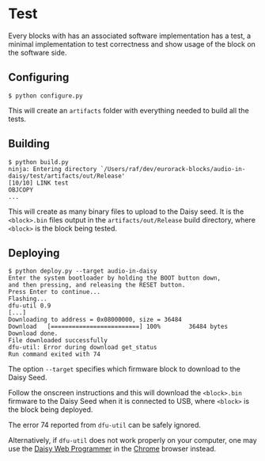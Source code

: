 # Test

Every blocks with has an associated software implementation has a test,
a  minimal implementation to test correctness and  show usage of the block on the software side.


## Configuring

    $ python configure.py

This will create an `artifacts` folder with everything needed to build all the tests.


## Building

    $ python build.py
    ninja: Entering directory `/Users/raf/dev/eurorack-blocks/audio-in-daisy/test/artifacts/out/Release'
    [10/10] LINK test
    OBJCOPY
    ...

This will create as many binary files to upload to the Daisy seed. It is the `<block>.bin` files
output in the `artifacts/out/Release` build directory, where `<block>` is the block
being tested.


## Deploying

    $ python deploy.py --target audio-in-daisy
    Enter the system bootloader by holding the BOOT button down,
    and then pressing, and releasing the RESET button.
    Press Enter to continue...
    Flashing...
    dfu-util 0.9
    [...]
    Downloading to address = 0x08000000, size = 36484
    Download   [=========================] 100%        36484 bytes
    Download done.
    File downloaded successfully
    dfu-util: Error during download get_status
    Run command exited with 74

The option `--target` specifies which firmware block to download to the Daisy Seed. 

Follow the onscreen instructions and this will download the `<block>.bin` firmware to the
Daisy Seed when it is connected to USB, where `<block>` is the block being deployed.

The error 74 reported from `dfu-util` can be safely
ignored.

Alternatively, if `dfu-util` does not work properly on your computer,
one may use the [Daisy Web Programmer](https://electro-smith.github.io/Programmer/)
in the [Chrome](https://support.google.com/chrome/answer/95346) browser instead.
